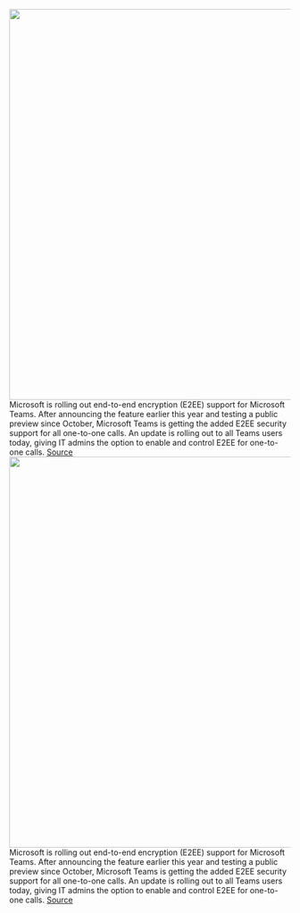 <img src='https://cdn.vox-cdn.com/thumbor/kqy2CaljV6jh85JU-RIRUM8P3sM=/0x0:2640x1760/1200x800/filters:focal(1109x669:1531x1091)/cdn.vox-cdn.com/uploads/chorus_image/image/70270758/microsoftteams.0.jpg' width='700px' /><br/>
Microsoft is rolling out end-to-end encryption (E2EE) support for Microsoft Teams. After announcing the feature earlier this year and testing a public preview since October, Microsoft Teams is getting the added E2EE security support for all one-to-one calls. An update is rolling out to all Teams users today, giving IT admins the option to enable and control E2EE for one-to-one calls.
<a href='https://www.theverge.com/2021/12/14/22834634/microsoft-teams-end-to-end-encryption-support-e2ee-available-now'> Source <a/><img src='https://cdn.vox-cdn.com/thumbor/kqy2CaljV6jh85JU-RIRUM8P3sM=/0x0:2640x1760/1200x800/filters:focal(1109x669:1531x1091)/cdn.vox-cdn.com/uploads/chorus_image/image/70270758/microsoftteams.0.jpg' width='700px' /><br/>
Microsoft is rolling out end-to-end encryption (E2EE) support for Microsoft Teams. After announcing the feature earlier this year and testing a public preview since October, Microsoft Teams is getting the added E2EE security support for all one-to-one calls. An update is rolling out to all Teams users today, giving IT admins the option to enable and control E2EE for one-to-one calls.
<a href='https://www.theverge.com/2021/12/14/22834634/microsoft-teams-end-to-end-encryption-support-e2ee-available-now'> Source <a/>